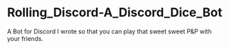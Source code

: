 # Rolling_Discord-A_Discord_Dice_Bot
A Bot for Discord I wrote so that you can play that sweet sweet P&amp;P with your friends.
